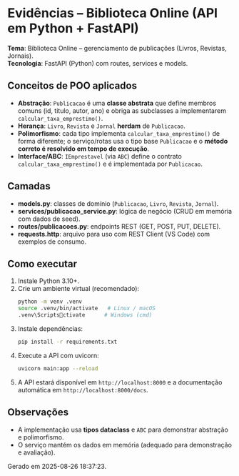 # Evidências – Biblioteca Online (API em Python + FastAPI)

**Tema**: Biblioteca Online – gerenciamento de publicações (Livros, Revistas, Jornais).  
**Tecnologia**: FastAPI (Python) com routes, services e models.

## Conceitos de POO aplicados
- **Abstração**: `Publicacao` é uma **classe abstrata** que define membros comuns (id, titulo, autor, ano) e obriga as subclasses a implementarem `calcular_taxa_emprestimo()`.
- **Herança**: `Livro`, `Revista` e `Jornal` **herdam** de `Publicacao`.
- **Polimorfismo**: cada tipo implementa `calcular_taxa_emprestimo()` de forma diferente; o serviço/rotas usa o tipo base `Publicacao` e o **método correto é resolvido em tempo de execução**.
- **Interface/ABC**: `IEmprestavel` (via `ABC`) define o contrato `calcular_taxa_emprestimo()` e é implementada por `Publicacao`.

## Camadas
- **models.py**: classes de domínio (`Publicacao`, `Livro`, `Revista`, `Jornal`).
- **services/publicacao_service.py**: lógica de negócio (CRUD em memória com dados de seed).
- **routes/publicacoes.py**: endpoints REST (GET, POST, PUT, DELETE).
- **requests.http**: arquivo para uso com REST Client (VS Code) com exemplos de consumo.

## Como executar
1. Instale Python 3.10+.
2. Crie um ambiente virtual (recomendado):
   ```bash
   python -m venv .venv
   source .venv/bin/activate   # Linux / macOS
   .venv\Scriptsctivate      # Windows (cmd)
   ```
3. Instale dependências:
   ```bash
   pip install -r requirements.txt
   ```
4. Execute a API com uvicorn:
   ```bash
   uvicorn main:app --reload
   ```
5. A API estará disponível em `http://localhost:8000` e a documentação automática em `http://localhost:8000/docs`.

## Observações
- A implementação usa **tipos dataclass** e `ABC` para demonstrar abstração e polimorfismo.
- O serviço mantém os dados em memória (adequado para demonstração e avaliação).

Gerado em 2025-08-26 18:37:23.
